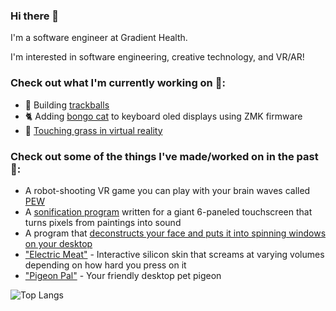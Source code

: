 ### Hi there 👋
I'm a software engineer at Gradient Health. 

I'm interested in software engineering, creative technology, and VR/AR!
### Check out what I'm currently working on 🤩:
- 🎱 Building [trackballs](https://github.com/SamIAm2000/ballin-rp2040-trackball)
- 🐈 Adding [bongo cat](https://github.com/SamIAm2000/zmk) to keyboard oled displays using ZMK firmware
- 🌱 [Touching grass in virtual reality](https://github.com/SamIAm2000/touchinggrass)

### Check out some of the things I've made/worked on in the past 🤯:
- A robot-shooting VR game you can play with your brain waves called [PEW](https://github.com/qaziashikin/PEW)
- A [sonification program](https://github.com/SamIAm2000/MIDI_file_thing) written for a giant 6-paneled touchscreen that turns pixels from paintings into sound
- A program that [deconstructs your face and puts it into spinning windows on your desktop](https://github.com/SamIAm2000/viz_wall_2024)
- ["Electric Meat"](https://github.com/SamIAm2000/silicone-skin-sensing) - Interactive silicon skin that screams at varying volumes depending on how hard you press on it
- ["Pigeon Pal"](https://github.com/yearofglad/pigeon-pal) - Your friendly desktop pet pigeon

![Top Langs](https://github-readme-stats.vercel.app/api/top-langs/?username=samiam2000&layout=compact&langs_count=8)

<!--
**SamIAm2000/SamIAm2000** is a ✨ _special_ ✨ repository because its `README.md` (this file) appears on your GitHub profile.

Here are some ideas to get you started:

- 🔭 I’m currently working on ...
- 🌱 I’m currently learning ...
- 👯 I’m looking to collaborate on ...
- 🤔 I’m looking for help with ...
- 💬 Ask me about ...
- 📫 How to reach me: ...
- 😄 Pronouns: ...
- ⚡ Fun fact: ...
-->
